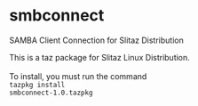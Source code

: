 smbconnect
==========

SAMBA Client Connection for Slitaz Distribution

This is a taz package for Slitaz Linux Distribution.<br/>
<br/>
To install, you must run the command<br/>
<code>tazpkg install smbconnect-1.0.tazpkg</code>
